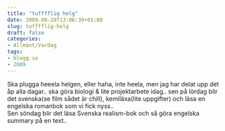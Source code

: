 ```yaml
---
title: "tufffflig helg"
date: 2009-08-28T13:06:39+01:00
slug: tufffflig-helg
draft: false
categories:
- Allmänt/Vardag
tags:
- blogg.se
- 2009
---
```

Ska plugga heeela helgen, eller haha, inte heela, men jag har delat upp det åp alla dagar.. ska göra biologi & lite projektarbete idag.. sen på lördag blir det svenska(se film sådet är chill), kemiläxa(lite uppgifter) och läsa en engelska romanbok som vi fick nyss..  
Sen söndag blir det läsa Svenska realism-bok och så göra engelska summary på en text..